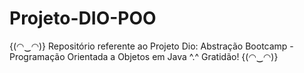 # Projeto-DIO-POO
{(◠‿◠)} Repositório referente ao Projeto Dio: Abstração Bootcamp - Programação Orientada a Objetos em Java ^.^
Gratidão! {(◠‿◠)}
